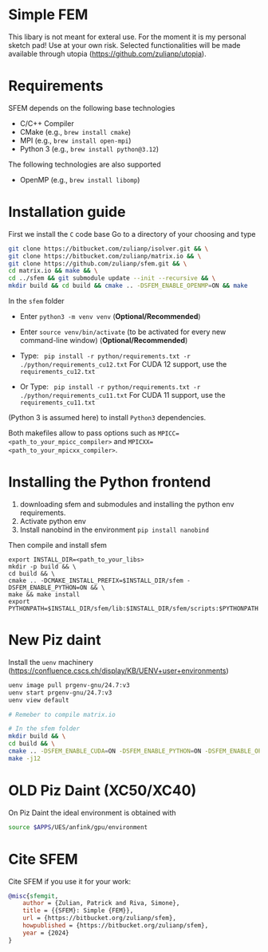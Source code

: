 # Simple FEM #

This libary is not meant for exteral use. For the moment it is my personal sketch pad!
Use at your own risk. Selected functionalities will be made available through utopia (https://github.com/zulianp/utopia).

# Requirements

SFEM depends on the following base technologies

- C/C++ Compiler
- CMake				(e.g., `brew install cmake`)
- MPI 				(e.g., `brew install open-mpi`)
- Python 3 			(e.g., `brew install python@3.12`)

The following technologies are also supported
- OpenMP 			(e.g., `brew install libomp`)

# Installation guide

First we install the `C` code base
Go to a directory of your choosing and type

```bash
git clone https://bitbucket.com/zulianp/isolver.git && \
git clone https://bitbucket.com/zulianp/matrix.io && \
git clone https://github.com/zulianp/sfem.git && \
cd matrix.io && make && \
cd ../sfem && git submodule update --init --recursive && \
mkdir build && cd build && cmake .. -DSFEM_ENABLE_OPENMP=ON && make
```


In the `sfem` folder

- Enter `python3 -m venv venv` (**Optional/Recommended**)
- Enter `source venv/bin/activate` (to be activated for every new command-line window) (**Optional/Recommended**)

- Type:
 ``` pip install -r python/requirements.txt -r ./python/requirements_cu12.txt```
 For CUDA 12 support, use the `requirements_cu12.txt`
- Or Type:
 ``` pip install -r python/requirements.txt -r ./python/requirements_cu11.txt```
For CUDA 11 support, use the `requirements_cu11.txt`

 (Python 3 is assumed here) to install `Python3` dependencies.

Both makefiles allow to pass options such as 
`MPICC=<path_to_your_mpicc_compiler>` and `MPICXX=<path_to_your_mpicxx_compiler>`.


# Installing the Python frontend

1. downloading sfem and submodules and installing the python env requirements.
2. Activate python env
3. Install nanobind in the environment `pip install nanobind`

Then compile and install sfem
```
export INSTALL_DIR=<path_to_your_libs>
mkdir -p build && \
cd build && \
cmake .. -DCMAKE_INSTALL_PREFIX=$INSTALL_DIR/sfem -DSFEM_ENABLE_PYTHON=ON && \
make && make install
export PYTHONPATH=$INSTALL_DIR/sfem/lib:$INSTALL_DIR/sfem/scripts:$PYTHONPATH
```

# New Piz daint

Install the `uenv` machinery (https://confluence.cscs.ch/display/KB/UENV+user+environments)

```bash
uenv image pull prgenv-gnu/24.7:v3
uenv start prgenv-gnu/24.7:v3
uenv view default

# Remeber to compile matrix.io

# In the sfem folder
mkdir build && \
cd build && \
cmake .. -DSFEM_ENABLE_CUDA=ON -DSFEM_ENABLE_PYTHON=ON -DSFEM_ENABLE_OPENMP=ON -DCMAKE_C_COMPILER=mpicc -DCMAKE_CXX_COMPILER=mpicxx && \
make -j12
```


# OLD Piz Daint (XC50/XC40)

On Piz Daint the ideal environment is obtained with
```bash
source $APPS/UES/anfink/gpu/environment
```

# Cite SFEM

Cite SFEM if you use it for your work:

```bibtex
@misc{sfemgit,
	author = {Zulian, Patrick and Riva, Simone},
	title = {{SFEM}: Simple {FEM}},
	url = {https://bitbucket.org/zulianp/sfem},
	howpublished = {https://bitbucket.org/zulianp/sfem},
	year = {2024}
}
```
